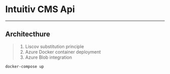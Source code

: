 # Intuitiv CMS Api
---

## Architecthure



> 1. Liscov substitution principle 
> 2. Azure Docker container deployment
> 3. Azure Blob integration


    docker-compose up
